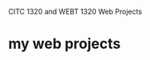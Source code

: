 CITC 1320 and WEBT 1320 Web Projects

<h1>my web projects</h1>
<a href="lab1/index.html> target="_blank" Lab1 Fairy Findings 